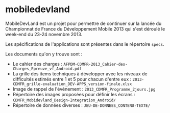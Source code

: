 mobiledevland
=============

MobileDevLand est un projet pour permettre de continuer sur la lancée du Championnat de France du Développement Mobile 2013 qui s'est déroulé le week-end du 23-24 novembre 2013.

Les spécifications de l'applications sont présentes dans le répertoire `specs`.


Les documents qu'on y trouve sont : 

* Le cahier des charges : `AFPDM-CDMFR-2013_Cahier-des-Charges_Epreuve_vf_Android.pdf`
* La grille des items techniques à développer avec les niveaux de difficultés estimés entre 1 et 5 pour chacun d'entre eux : `2013-CDMFR_grille-evaluation_DEV-APPS_version-finale.xlsx`
* Image de rappel de l'évènement : `2013_CDMFR_Programme_2jours.jpg`
* Répertoire des images proposées pour définir les écrans : `CDMFR_Mobidevland_Design-Integration_Android/`
* Répertoire de données diverses : `JEU-DE-DONNEES_CONTENU-TEXTE/`

